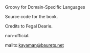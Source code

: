 Groovy for Domain-Specific Languages

Source code for the book.

Credits to Fegal Dearle.

non-official.

mailto:kayaman@baurets.net